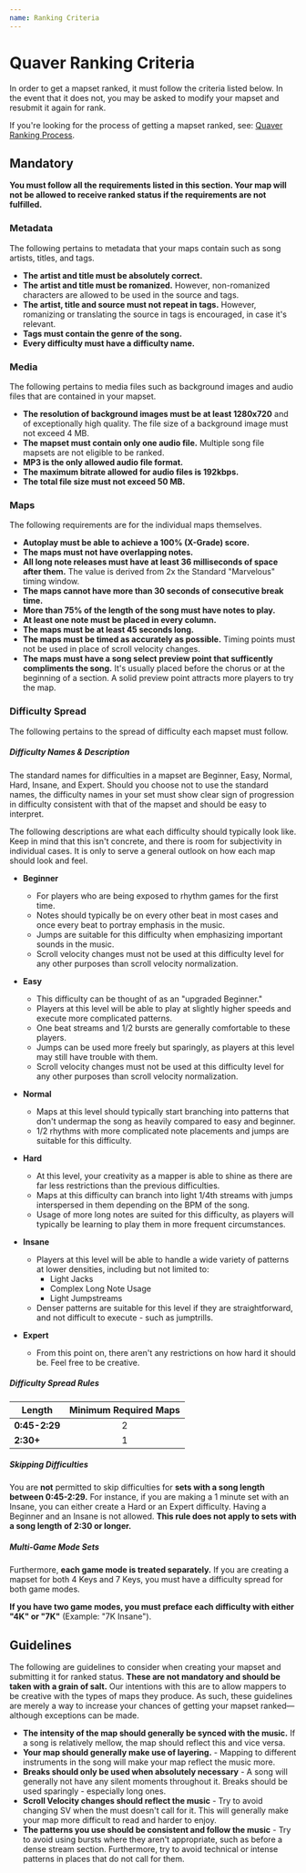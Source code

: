 ```yaml
---
name: Ranking Criteria
---
```



# Quaver Ranking Criteria

In order to get a mapset ranked, it must follow the criteria listed below. In the event that it does not, you may be asked to modify your mapset and resubmit it again for rank.

If you're looking for the process of getting a mapset ranked, see: [Quaver Ranking Process](/docs/Ranking/Process).

## Mandatory

**You must follow all the requirements listed in this section. Your map will not be allowed to receive ranked status if the requirements are not fulfilled.**

### Metadata

The following pertains to metadata that your maps contain such as song artists, titles, and tags.

* **The artist and title must be absolutely correct.**
* **The artist and title must be romanized.** However, non-romanized characters are allowed to be used in the source and tags.
* **The artist, title and source must not repeat in tags.** However, romanizing or translating the source in tags is encouraged, in case it's relevant.
* **Tags must contain the genre of the song.**
* **Every difficulty must have a difficulty name.**

### Media

The following pertains to media files such as background images and audio files that are contained in your mapset.

* **The resolution of background images must be at least 1280x720** and of exceptionally high quality. The file size of a background image must not exceed 4 MB.
* **The mapset must contain only one audio file.** Multiple song file mapsets are not eligible to be ranked.
* **MP3 is the only allowed audio file format.**
* **The maximum bitrate allowed for audio files is 192kbps.**
* **The total file size must not exceed 50 MB.**

### Maps

The following requirements are for the individual maps themselves.

* **Autoplay must be able to achieve a 100% (X-Grade) score.**
* **The maps must not have overlapping notes.**
* **All long note releases must have at least 36 milliseconds of space after them.** The value is derived from 2x the Standard "Marvelous" timing window.
* **The maps cannot have more than 30 seconds of consecutive break time.**
* **More than 75% of the length of the song must have notes to play.**
* **At least one note must be placed in every column.**
* **The maps must be at least 45 seconds long.**
* **The maps must be timed as accurately as possible.** Timing points must not be used in place of scroll velocity changes.
* **The maps must have a song select preview point that sufficently compliments the song.** It's usually placed before the chorus or at the beginning of a section. A solid preview point attracts more players to try the map.

### Difficulty Spread

The following pertains to the spread of difficulty each mapset must follow.

##### Difficulty Names & Description

The standard names for difficulties in a mapset are Beginner, Easy, Normal, Hard, Insane, and Expert.
Should you choose not to use the standard names, the difficulty names in your set must show clear sign of progression in difficulty consistent with that of the mapset and should be easy to interpret.

The following descriptions are what each difficulty should typically look like. Keep in mind that this isn't concrete, and there is room for subjectivity in individual cases. It is only to serve a general outlook on how each map should look and feel.

* **Beginner**
     * For players who are being exposed to rhythm games for the first time.
     * Notes should typically be on every other beat in most cases and once every beat to portray emphasis in the music.
     * Jumps are suitable for this difficulty when emphasizing important sounds in the music.
     * Scroll velocity changes must not be used at this difficulty level for any other purposes than scroll velocity normalization.

* **Easy**
     * This difficulty can be thought of as an "upgraded Beginner."
     * Players at this level will be able to play at slightly higher speeds and execute more complicated patterns.
     * One beat streams and 1/2 bursts are generally comfortable to these players.
     * Jumps can be used more freely but sparingly, as players at this level may still have trouble with them.
     * Scroll velocity changes must not be used at this difficulty level for any other purposes than scroll velocity normalization.

* **Normal**
     * Maps at this level should typically start branching into patterns that don't undermap the song as heavily compared to easy and beginner.
     * 1/2 rhythms with more complicated note placements and jumps are suitable for this difficulty.

* **Hard**
     * At this level, your creativity as a mapper is able to shine as there are far less restrictions than the previous difficulties.
     * Maps at this difficulty can branch into light 1/4th streams with jumps interspersed in them depending on the BPM of the song.
     * Usage of more long notes are suited for this difficulty, as players will typically be learning to play them in more frequent circumstances.

* **Insane**
     * Players at this level will be able to handle a wide variety of patterns at lower densities, including but not limited to:
          * Light Jacks
          * Complex Long Note Usage
          * Light Jumpstreams
     * Denser patterns are suitable for this level if they are straightforward, and not difficult to execute - such as jumptrills.

* **Expert**
     * From this point on, there aren't any restrictions on how hard it should be. Feel free to be creative.

##### Difficulty Spread Rules

| Length        | Minimum Required Maps |
| ------------- | :-------------------: |
| **0:45-2:29** |           2           |
| **2:30+**     |           1           |

##### Skipping Difficulties

You are **not** permitted to skip difficulties for **sets with a song length between 0:45-2:29.** For instance, if you are making a 1 minute set with an Insane, you can either create a Hard or an Expert difficulty. Having a Beginner and an Insane is not allowed. **This rule does not apply to sets with a song length of 2:30 or longer.**

##### Multi-Game Mode Sets

Furthermore, **each game mode is treated separately.** If you are creating a mapset for both 4 Keys and 7 Keys, you must have a difficulty spread for both game modes.

**If you have two game modes, you must preface each difficulty with either "4K" or "7K"** (Example: "7K Insane").

## Guidelines

The following are guidelines to consider when creating your mapset and submitting it for ranked status. **These are not mandatory and should be taken with a grain of salt.** Our intentions with this are to allow mappers to be creative with the types of maps they produce. As such, these guidelines are merely a way to increase your chances of getting your mapset ranked—although exceptions can be made.

* **The intensity of the map should generally be synced with the music.** If a song is relatively mellow, the map should reflect this and vice versa.
* **Your map should generally make use of layering.** - Mapping to different instruments in the song will make your map reflect the music more.
* **Breaks should only be used when absolutely necessary** - A song will generally not have any silent moments throughout it. Breaks should be used sparingly - especially long ones.
* **Scroll Velocity changes should reflect the music** - Try to avoid changing SV when the must doesn't call for it. This will generally make your map more difficult to read and harder to enjoy.
* **The patterns you use should be consistent and follow the music** - Try to avoid using bursts where they aren't appropriate, such as before a dense stream section. Furthermore, try to avoid technical or intense patterns in places that do not call for them.
